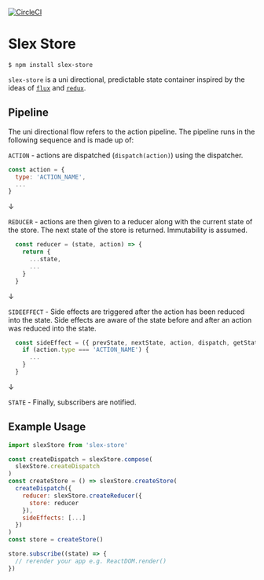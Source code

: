 [![CircleCI](https://circleci.com/gh/alexstroukov/slex-store/tree/master.svg?style=svg)](https://circleci.com/gh/alexstroukov/slex-store/tree/master)
# Slex Store

```
$ npm install slex-store
```

`slex-store` is a uni directional, predictable state container inspired by the ideas of [`flux`](https://facebook.github.io/flux/docs/in-depth-overview.html#content) and [`redux`](http://redux.js.org/docs/introduction/).


## Pipeline 

The uni directional flow refers to the action pipeline. The pipeline runs in the following sequence and is made up of:

`ACTION` - actions are dispatched (`dispatch(action)`) using the dispatcher.

```javascript
const action = {
  type: 'ACTION_NAME',
  ...
}
```

&darr;

`REDUCER` - actions are then given to a reducer along with the current state of the store. The next state of the store is returned. Immutability is assumed. 

```javascript
  const reducer = (state, action) => {
    return {
      ...state,
      ...
    }
  }
```

&darr;

`SIDEEFFECT` - Side effects are triggered after the action has been reduced into the state. Side effects are aware of the state before and after an action was reduced into the state.

```javascript
  const sideEffect = ({ prevState, nextState, action, dispatch, getState }) => {
    if (action.type === 'ACTION_NAME') {
      ...
    }
  }
```

&darr;

`STATE` - Finally, subscribers are notified.

## Example Usage

```javascript
import slexStore from 'slex-store'

const createDispatch = slexStore.compose(
  slexStore.createDispatch
)
const createStore = () => slexStore.createStore(
  createDispatch({
    reducer: slexStore.createReducer({
      store: reducer
    }),
    sideEffects: [...]
  })
)
const store = createStore()

store.subscribe((state) => {
  // rerender your app e.g. ReactDOM.render()
})

```